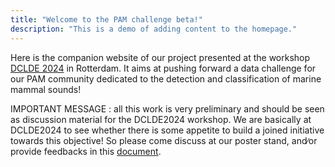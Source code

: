 ```yaml
---
title: "Welcome to the PAM challenge beta!"
description: "This is a demo of adding content to the homepage."
---
```



Here is the companion website of our project presented at the workshop [DCLDE 2024](https://www.dclde2024.com/) in Rotterdam. It aims at pushing forward a data challenge for our PAM community dedicated to the detection and classification of marine mammal sounds!

IMPORTANT MESSAGE : all this work is very preliminary and should be seen as discussion material for the DCLDE2024 workshop. We are basically at DCLDE2024 to see whether there is some appetite to build a joined initiative towards this objective! So please come discuss at our poster stand, and∕or provide feedbacks in this [document](https://docs.google.com/document/d/1he6ldQI8mkTz2HP4bPNZ9mwRTqLPsQHiHk3Sp1iiq1w/edit#heading=h.dczeyh71fi7a).
